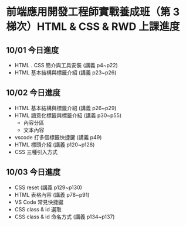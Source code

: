# 前端應用開發工程師實戰養成班（第 3 梯次）HTML & CSS & RWD 上課進度

## 10/01 今日進度

- HTML . CSS 簡介與工具安裝 (講義 p4~p22)
- HTML 基本結構與標籤介紹 (講義 p23~p26)

## 10/02 今日進度

- HTML 基本結構與標籤介紹 (講義 p26~p29)
- HTML 語意化標籤與標籤介紹 (講義 p30~p55)
  - 內容分區
  - 文本內容
- vscode 打多個標籤快捷鍵 (講義 p49)
- HTML 標頭介紹 (講義 p120~p128)
- CSS 三種引入方式

## 10/03 今日進度
- CSS reset (講義 p129~p130)
- HTML 表格內容 (講義 p78~p91)
- VS Code 常見快捷鍵
- CSS class & id 選取
- CSS class & id 命名方式 (講義 p134~p137)
